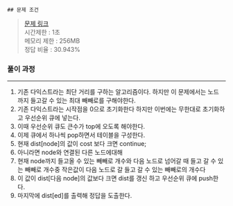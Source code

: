     ## 문제 조건
> <a href = "https://www.acmicpc.net/problem/13905"> 문제 링크 </a>  
> 시간제한 : 1초  
> 메모리 제한 : 256MB  
> 정답 비율 : 	30.943%

### 풀이 과정
---
1. 기존 다익스트라는 최단 거리를 구하는 알고리즘이다. 하지만 이 문제에서는 노드 까지 들고갈 수 있는 최대 빼빼로를 구해야한다.
2. 기존 다익스트라는 시작점을 0으로 초기화한다 하지만 이번에는 무한대로 초기화하고 우선순위 큐에 넣는다.
3. 이때 우선순위 큐도 큰수가 top에 오도록  해야한다.
4. 이제 큐에서 하나씩 pop하면서 테이블을 구성한다.
5. 현재 dist[node]의 값이 cost 보다 크면 continue;
6. 아니라면 node와 연결된 다른 노드에대해
7. 현재 node까지 들고올 수 있는 빼빼로 개수와 다음 노드로 넘어갈 때 들고 갈 수 있는 빼빼로 개수중 작은값이 다음 노드로 갈 들고 갈 수 있는 빼빼로의 개수다
8. 이 값이 dist[다음 node]의 값보다 크면 dist를 갱신 하고 우선순위 큐에 push한다.
9. 마지막에 dist[ed]를 출력해 정답을 도출한다.


